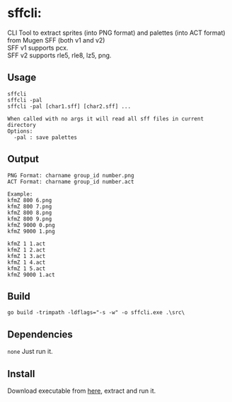 # sffcli:  
CLI Tool to extract sprites (into PNG format) and palettes (into ACT format) from Mugen SFF (both v1 and v2)  
SFF v1 supports pcx.  
SFF v2 supports rle5, rle8, lz5, png.  

## Usage
```
sffcli
sffcli -pal
sffcli -pal [char1.sff] [char2.sff] ...

When called with no args it will read all sff files in current directory
Options:
  -pal : save palettes 
```

## Output
```
PNG Format: charname group_id number.png
ACT Format: charname group_id number.act

Example:
kfmZ 800 6.png
kfmZ 800 7.png
kfmZ 800 8.png
kfmZ 800 9.png
kfmZ 9000 0.png
kfmZ 9000 1.png

kfmZ 1 1.act
kfmZ 1 2.act
kfmZ 1 3.act
kfmZ 1 4.act
kfmZ 1 5.act
kfmZ 9000 1.act
```

## Build
`go build -trimpath -ldflags="-s -w" -o sffcli.exe .\src\`

## Dependencies
`none`
Just run it.  

## Install
Download executable from [here](https://github.com/leonkasovan/go-sffcli/releases/download/1.0/sffcli.zip), extract and run it.  
